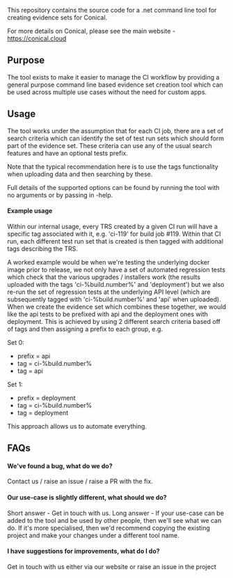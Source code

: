 This repository contains the source code for a .net command line tool for creating evidence sets for Conical.

For more details on Conical, please see the main website - https://conical.cloud

## Purpose
The tool exists to make it easier to manage the CI workflow by providing a general purpose command line based evidence set creation tool which can be used across multiple use cases without the need for custom apps.

## Usage
The tool works under the assumption that for each CI job, there are a set of search criteria which can identify the set of test run sets which should form part of the evidence set. These criteria can use any of the usual search features and have an optional tests prefix.

Note that the typical recommendation here is to use the tags functionality when uploading data and then searching by these.

Full details of the supported options can be found by running the tool with no arguments or by passing in -help.

#### Example usage
Within our internal usage, every TRS created by a given CI run will have a specific tag associated with it, e.g. 'ci-119' for build job #119. Within that CI run, each different test run set that is created is then tagged with additional tags describing the TRS.

A worked example would be when we're testing the underlying docker image prior to release, we not only have a set of automated regression tests which check that the various upgrades / installers work (the results uploaded with the tags 'ci-%build.number%' and 'deployment') but we also re-run the set of regression tests at the underlying API level (which are subsequently tagged with 'ci-%build.number%' and 'api' when uploaded). When we create the evidence set which combines these together, we would like the api tests to be prefixed with api and the deployment ones with deployment. This is achieved by using 2 different search criteria based off of tags and then assigning a prefix to each group, e.g.

Set 0:
 - prefix = api
 - tag = ci-%build.number%
 - tag = api
 
Set 1:
 - prefix = deployment
 - tag = ci-%build.number%
 - tag = deployment
 
This approach allows us to automate everything.

## FAQs
#### We've found a bug, what do we do?
Contact us / raise an issue / raise a PR with the fix.

#### Our use-case is slightly different, what should we do?
Short answer - Get in touch with us. 
Long answer - If your use-case can be added to the tool and be used by other people, then we'll see what we can do. If it's more specialised, then we'd recommend copying the existing project and make your changes under a different tool name.

#### I have suggestions for improvements, what do I do?
Get in touch with us either via our website or raise an issue in the project